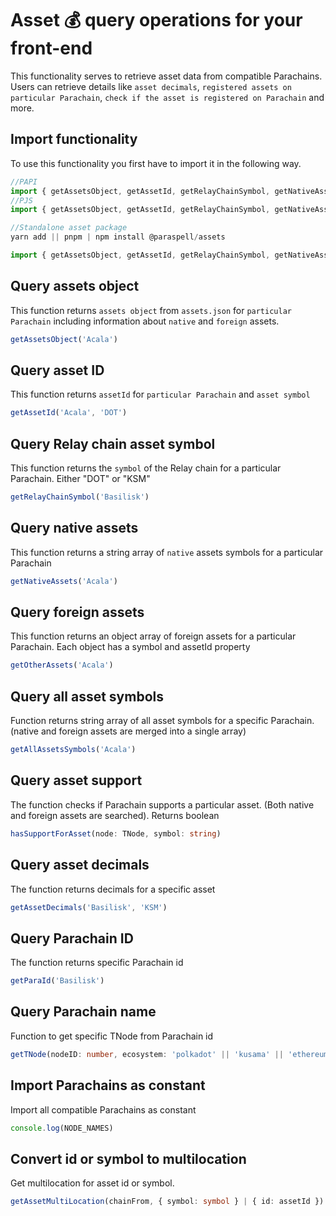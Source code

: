 # Asset 💰 query operations for your front-end
This functionality serves to retrieve asset data from compatible Parachains. Users can retrieve details like `asset decimals`, `registered assets on particular Parachain`, `check if the asset is registered on Parachain` and more.

## Import functionality

To use this functionality you first have to import it in the following way.
```ts
//PAPI
import { getAssetsObject, getAssetId, getRelayChainSymbol, getNativeAssets, getNativeAssets, getOtherAssets, getAllAssetsSymbols, hasSupportForAsset, getAssetDecimals, getParaId, getTNode, getAssetMultiLocation, NODE_NAMES } from  '@paraspell/sdk'
//PJS
import { getAssetsObject, getAssetId, getRelayChainSymbol, getNativeAssets, getNativeAssets, getOtherAssets, getAllAssetsSymbols, hasSupportForAsset, getAssetDecimals, getParaId, getTNode, getAssetMultiLocation, NODE_NAMES } from  '@paraspell/sdk-pjs'
```

```ts
//Standalone asset package
yarn add || pnpm | npm install @paraspell/assets

import { getAssetsObject, getAssetId, getRelayChainSymbol, getNativeAssets, getNativeAssets, getOtherAssets, getAllAssetsSymbols, hasSupportForAsset, getAssetDecimals, getParaId, getTNode, getAssetMultiLocation, NODE_NAMES } from  '@paraspell/assets'
```

## Query assets object
This function returns `assets object` from `assets.json` for `particular Parachain` including information about `native` and `foreign` assets.
```ts
getAssetsObject('Acala')
```

## Query asset ID
This function returns `assetId` for `particular Parachain` and `asset symbol`
```ts
getAssetId('Acala', 'DOT')
```
## Query Relay chain asset symbol
This function returns the `symbol` of the Relay chain for a particular Parachain. Either "DOT" or "KSM"
```ts
getRelayChainSymbol('Basilisk')
```
## Query native assets
This function returns a string array of `native` assets symbols for a particular Parachain
```ts
getNativeAssets('Acala')
```
## Query foreign assets
This function returns an object array of foreign assets for a particular Parachain. Each object has a symbol and assetId property
```ts
getOtherAssets('Acala')
```
## Query all asset symbols
Function returns string array of all asset symbols for a specific Parachain. (native and foreign assets are merged into a single array)
```ts
getAllAssetsSymbols('Acala')
```
## Query asset support
The function checks if Parachain supports a particular asset. (Both native and foreign assets are searched). Returns boolean
```ts
hasSupportForAsset(node: TNode, symbol: string)
```
## Query asset decimals
The function returns decimals for a specific asset
```ts
getAssetDecimals('Basilisk', 'KSM')
```
## Query Parachain ID
The function returns specific Parachain id
```ts
getParaId('Basilisk')
```

## Query Parachain name
Function to get specific TNode from Parachain id
```ts
getTNode(nodeID: number, ecosystem: 'polkadot' || 'kusama' || 'ethereum') //When Ethereum ecosystem is selected please fill nodeID as 1 to select Ethereum.
```

## Import Parachains as constant
Import all compatible Parachains as constant
```ts
console.log(NODE_NAMES)
```

## Convert id or symbol to multilocation
Get multilocation for asset id or symbol.
```ts
getAssetMultiLocation(chainFrom, { symbol: symbol } | { id: assetId })
```
